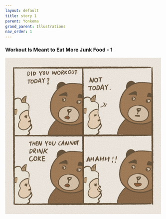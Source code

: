 ```yaml
---
layout: default
title: story 1
parent: Yonkoma
grand_parent: Illustrations
nav_order: 1
---
```


### Workout Is Meant to Eat More Junk Food - 1

[<img src="../../../assets/yonkoma/workout_1.png" width="500"/>](../../../assets/yonkoma/workout_1.png)
